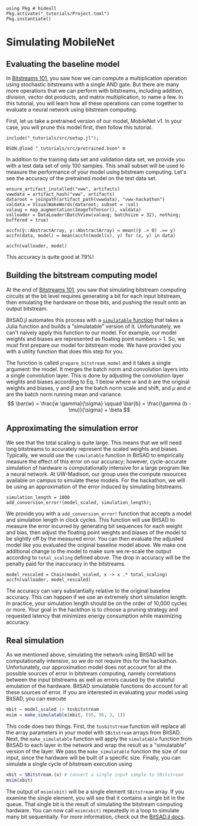 <!--This file was generated, do not modify it.-->
````julia:ex1
using Pkg # hideall
Pkg.activate("_tutorials/Project.toml")
Pkg.instantiate()
````

# Simulating MobileNet

## Evaluating the baseline model

In [Bitstreams 101](/tutorials/bitstream), you saw how we can compute a
multiplication operation using stochastic bitstreams with a single AND gate.
But there are many more operations that we can perform with bitstreams,
including addition, division, vector dot products, and matrix multiplication,
to name a few.
In this tutorial, you will learn how all these operations can come together
to evaluate a neural network using bitstream computing.

First, let us take a pretrained version of our model, MobileNet v1.
In your case, you will prune this model first, then follow this tutorial.

````julia:ex2
include("_tutorials/src/setup.jl");

BSON.@load "_tutorials/src/pretrained.bson" m
````

In addition to the training data set and validation data set, we provide
you with a test data set of only 100 samples. This small subset will be used
to measure the performance of your model using bitstream computing.
Let's see the accuracy of the pretrained model on the test data set.

````julia:ex3
ensure_artifact_installed("vww", artifacts)
vwwdata = artifact_hash("vww", artifacts)
dataroot = joinpath(artifact_path(vwwdata), "vww-hackathon")
valdata = VisualWakeWords(dataroot; subset = :val)
valaug = map_augmentation(ImageToTensor(), valdata)
valloader = DataLoader(BatchView(valaug; batchsize = 32), nothing; buffered = true)

accfn(ŷ::AbstractArray, y::AbstractArray) = mean((ŷ .> 0) .== y)
accfn(data, model) = mean(accfn(model(x), y) for (x, y) in data)

accfn(valloader, model)
````

This accuracy is quite good at 79%!

## Building the bitstream computing model

At the end of [Bitstreams 101](/tutorials/bitstream), you saw that simulating
bitstream computing circuits at the bit level requires generating a bit for
each input bitstream, then emulating the hardware on those bits, and pushing
the result onto an output bitstream.

BitSAD.jl automates this process with a
[`simulatable` function](https://uw-pharm.github.io/BitSAD.jl/dev/docs/tutorials/simulation-and-hardware.html)
that takes a Julia function and builds a "simulatable" version of it.
Unfortunately, we can't naively apply this function to our model.
For example, our model weights and biases are represented as floating point
numbers > 1. So, we must first prepare our model for bitstream mode.
We have provided you with a utility function that does this step for you.

The function is called `prepare_bitstream_model` and it takes a single argument:
the model. It merges the batch norm and convolution layers into a single convolution layer.
This is done by adjusting the convolution layer weights and biases
according to Eq. 1 below where $w$ and $b$ are the original weights and biases,
$\gamma$ and $\beta$ are the batch norm scale and shift,
and $\mu$ and $\sigma$ are the batch norm running mean and variance.
   $$
   \bar{w} = \frac{w \gamma}{\sigma} \qquad \bar{b} = \frac{\gamma (b - \mu)}{\sigma} + \beta
   $$

## Approximating the simulation error

We see that the total scaling is quite large. This means that we will need
long bitstreams to accurately represent the scaled weights and biases.
Typically, we would use the `simulatable` function in BitSAD to empirically
measure the effect of this error on our accuracy; however, cycle-accurate
simulation of hardware is computationally intensive for a large program like
a neural network. At UW-Madison, our group uses the compute resources available
on campus to simulate these models. For the hackathon, we will be using an
approximation of the error induced by simulating bitstreams.

````julia:ex4
simulation_length = 1000
add_conversion_error!(model_scaled, simulation_length);
````

We provide you with a `add_conversion_error!` function that accepts a model
and simulation length in clock cycles. This function will use BitSAD to measure
the error incurred by generating bit sequences for each weight and bias,
then adjust the floating point weights and biases of the model to be slightly
off by the measured error.
You can then evaluate the adjusted model like you evaluated the original
baseline model above. We make one additional change to the model to make sure
we re-scale the output according to `total_scaling` defined above.
The drop in accuracy will be the penalty paid for the inaccuracy in the bitstreams.

````julia:ex5
model_rescaled = Chain(model_scaled, x -> x .* total_scaling)
accfn(valloader, model_rescaled)
````

The accuracy can vary substantially relative to the original baseline accuracy.
This can happen if we use an extremely short simulation length.
In practice, your simulation length should be on the order of 10,000 cycles or more.
Your goal in the hackthon is to choose a pruning strategy and requested latency
that minimizes energy consumption while maximizing accuracy.

## Real simulation

As we mentioned above, simulating the network using BitSAD will be computationally
intensive, so we do not require this for the hackathon.
Unfortunately, our approximation model does not account for all the possible
sources of error in bitstream computing, namely correlations between the
input bitstreams as well as errors caused by the stateful emulation of the hardware.
BitSAD simulatable functions do account for all these sources of error.
If you are interested in evaluating your model using BitSAD, you can execute
```julia
mbit = model_scaled |> tosbitstream
msim = make_simulatable(mbit, (96, 96, 3, 1))
```
This code does two things. First, the `tosbitstream` function will replace
all the array parameters in your model with `SBitstream` arrays from BitSAD.
Next, the `make_simulatable` function will apply the `simulatable` function
from BitSAD to each layer in the network and wrap the result as a "simulatable"
version of the layer. We pass the `make_simulatable` function the size of our
input, since the hardware will be built of a specific size. Finally, you can
simulate a single cycle of bitstream execution using
```julia
xbit = SBitstream.(x) # convert a single input sample to SBitstream
msim(xbit)
```
The output of `msim(xbit)` will be a single element `SBitstream` array.
If you examine the single element, you will see that it contains a single bit
in the queue. That single bit is the result of simulating the bitstream computing
hardware. You can now call `msim(xbit)` repeatedly in a loop to simulate many
bit sequentially. For more information, check out the
[BitSAD.jl docs](https://uw-pharm.github.io/BitSAD.jl/dev/README.html).

